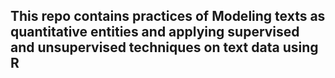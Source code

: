 ## This repo contains practices of Modeling texts as quantitative entities and applying supervised and unsupervised techniques on text data using R
